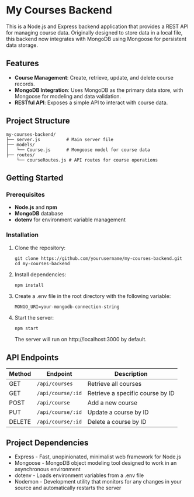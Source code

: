 # My Courses Backend

This is a Node.js and Express backend application that provides a REST API for managing course data. Originally designed to store data in a local file, this backend now integrates with MongoDB using Mongoose for persistent data storage.

## Features

- **Course Management**: Create, retrieve, update, and delete course records.
- **MongoDB Integration**: Uses MongoDB as the primary data store, with Mongoose for modeling and data validation.
- **RESTful API**: Exposes a simple API to interact with course data.

## Project Structure

```
my-courses-backend/
├── server.js          # Main server file
├── models/
│   └── Course.js      # Mongoose model for course data
├── routes/
    └── courseRoutes.js # API routes for course operations
```

## Getting Started

### Prerequisites

- **Node.js** and **npm**
- **MongoDB** database
- **dotenv** for environment variable management

### Installation

1. Clone the repository:
   ```
   git clone https://github.com/yourusername/my-courses-backend.git
   cd my-courses-backend
   ```
2. Install dependencies:
    ```
    npm install
    ```
3. Create a .env file in the root directory with the following variable:
    ```
    MONGO_URI=your-mongodb-connection-string
    ```
4. Start the server:
    ```
   npm start
    ```
   The server will run on http://localhost:3000 by default.

## API Endpoints

| Method | Endpoint           | Description                       |
|--------|---------------------|-----------------------------------|
| GET    | `/api/courses`      | Retrieve all courses             |
| GET    | `/api/course/:id`   | Retrieve a specific course by ID |
| POST   | `/api/course`       | Add a new course                 |
| PUT    | `/api/course/:id`   | Update a course by ID            |
| DELETE | `/api/course/:id`   | Delete a course by ID            |

## Project Dependencies

- Express - Fast, unopinionated, minimalist web framework for Node.js
- Mongoose - MongoDB object modeling tool designed to work in an asynchronous environment
- dotenv - Loads environment variables from a .env file
- Nodemon - Development utility that monitors for any changes in your source and automatically restarts the server

